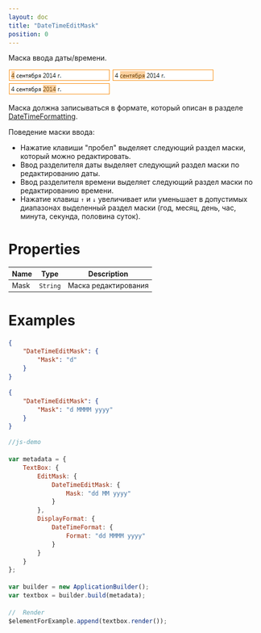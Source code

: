 ```yaml
---
layout: doc
title: "DateTimeEditMask"
position: 0
---
```


Маска ввода даты/времени.

![](../assets/DateTimeEditMask_Ex_00.png) ![](../assets/DateTimeEditMask_Ex_01.png) ![](../assets/DateTimeEditMask_Ex_02.png)

Маска должна записываться в формате, который описан в разделе [DateTimeFormatting](../../Localizations/Localizations.dateTimeFormatting/).

Поведение маски ввода:

* Нажатие клавиши "пробел" выделяет следующий раздел маски, который можно редактировать.
* Ввод разделителя даты выделяет следующий раздел маски по редактированию даты.
* Ввод разделителя времени выделяет следующий раздел маски по редактированию времени.
* Нажатие клавиш `↑` и `↓` увеличивает или уменьшает в допустимых диапазонах выделенный раздел маски (год, месяц, день, час, минута, секунда, половина суток).

# Properties

Name|Type|Description
----|----|-----------
Mask|`String`|Маска редактирования

# Examples

```json
{
    "DateTimeEditMask": {
        "Mask": "d"
    }
}
```

```json
{
    "DateTimeEditMask": {
        "Mask": "d MMMM yyyy"
    }
}
```

```js
//js-demo

var metadata = {
    TextBox: {
        EditMask: {
            DateTimeEditMask: {
                Mask: "dd MM yyyy"
            }
        },
        DisplayFormat: {
            DateTimeFormat: {
                Format: "dd MMMM yyyy"
            }
        }
    }
};

var builder = new ApplicationBuilder();
var textbox = builder.build(metadata);

//  Render
$elementForExample.append(textbox.render());
```
